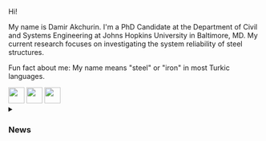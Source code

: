Hi!

My name is Damir Akchurin. I'm a PhD Candidate at the Department of Civil and Systems Engineering at Johns Hopkins University in Baltimore, MD. My current research focuses on investigating the system reliability of steel structures.

Fun fact about me: My name means "steel" or "iron" in most Turkic languages.

<div align = "left">
  <img src="https://cdn.jsdelivr.net/gh/devicons/devicon/icons/julia/julia-original.svg" width = 32/>
  <img src="https://cdn.jsdelivr.net/gh/devicons/devicon/icons/matlab/matlab-original.svg" width = 32/>
  <img src="https://cdn.jsdelivr.net/gh/devicons/devicon/icons/python/python-original.svg" width = 32/>
</div>

<details>
  <summary>
    <h3>
      News
    </h3>
  </summary>

  - Jan 08, 2023: [Учеба за рубежом: 10 статей о том, как учиться в Канаде, Норвегии, США, Южной Корее и других странах](https://weproject.media/articles/detail/ucheba-za-rubezhom-10-statey-o-tom-kak-uchitsya-v-kanade-norvegii-ssha-yuzhnoy-koree-i-drugikh-stran/)
  - May 29, 2022: [Учеба в университете мечты: 5 статей об особенностях обучения в лучших учебных заведениях мира](https://weproject.media/articles/detail/ucheba-v-universitete-mechty-5-statey-ob-osobennostyakh-obucheniya-v-luchshikh-uchebnykh-zavedeniyakh/)
  - May 11, 2022: [Я учусь в Johns Hopkins University: Казахстанец и кыргызстанец об учебе в самом крупном исследовательском центре мира](https://weproject.media/articles/detail/ya-uchus-v-johns-hopkins-university-kazakhstanets-i-kyrgyzstanets-ob-uchebe-v-samom-krupnom-issledov/)
  - Mar 25, 2021: [American Iron and Steel Institute Publishes New Cold-Formed Steel Research Reports by SUNY Poly Professor Zhanjie Li and Undergraduate Damir Akchurin](https://sunypoly.edu/news/american-iron-and-steel-institute-publishes-new-cold-formed-steel-research-reports-suny-poly.html)
  - Mar 24, 2021: [AISI Publishes Three New Cold-Formed Steel Research Reports](https://informedinfrastructure.com/63215/aisi-publishes-three-new-cold-formed-steel-research-reports/)
</details>
